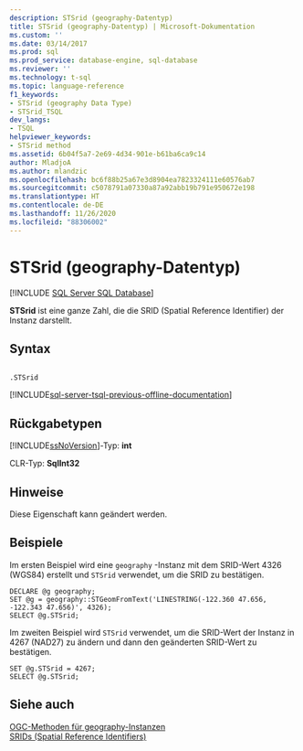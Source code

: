 ```yaml
---
description: STSrid (geography-Datentyp)
title: STSrid (geography-Datentyp) | Microsoft-Dokumentation
ms.custom: ''
ms.date: 03/14/2017
ms.prod: sql
ms.prod_service: database-engine, sql-database
ms.reviewer: ''
ms.technology: t-sql
ms.topic: language-reference
f1_keywords:
- STSrid (geography Data Type)
- STSrid_TSQL
dev_langs:
- TSQL
helpviewer_keywords:
- STSrid method
ms.assetid: 6b04f5a7-2e69-4d34-901e-b61ba6ca9c14
author: MladjoA
ms.author: mlandzic
ms.openlocfilehash: bc6f88b25a67e3d8904ea7823324111e60576ab7
ms.sourcegitcommit: c5078791a07330a87a92abb19b791e950672e198
ms.translationtype: HT
ms.contentlocale: de-DE
ms.lasthandoff: 11/26/2020
ms.locfileid: "88306002"
---
```

# <a name="stsrid-geography-data-type"></a>STSrid (geography-Datentyp)
[!INCLUDE [SQL Server SQL Database](../../includes/applies-to-version/sql-asdb.md)]

  **STSrid** ist eine ganze Zahl, die die SRID (Spatial Reference Identifier) der Instanz darstellt.  
  
## <a name="syntax"></a>Syntax  
  
```  
  
.STSrid  
```  
  
[!INCLUDE[sql-server-tsql-previous-offline-documentation](../../includes/sql-server-tsql-previous-offline-documentation.md)]

## <a name="return-types"></a>Rückgabetypen
 [!INCLUDE[ssNoVersion](../../includes/ssnoversion-md.md)]-Typ: **int**  
  
 CLR-Typ: **SqlInt32**  
  
## <a name="remarks"></a>Hinweise  
 Diese Eigenschaft kann geändert werden.  
  
## <a name="examples"></a>Beispiele  
 Im ersten Beispiel wird eine `geography` -Instanz mit dem SRID-Wert 4326 (WGS84) erstellt und `STSrid` verwendet, um die SRID zu bestätigen.  
  
```  
DECLARE @g geography;  
SET @g = geography::STGeomFromText('LINESTRING(-122.360 47.656, -122.343 47.656)', 4326);  
SELECT @g.STSrid;  
```  
  
 Im zweiten Beispiel wird `STSrid` verwendet, um die SRID-Wert der Instanz in 4267 (NAD27) zu ändern und dann den geänderten SRID-Wert zu bestätigen.  
  
```  
SET @g.STSrid = 4267;  
SELECT @g.STSrid;  
```  
  
## <a name="see-also"></a>Siehe auch  
 [OGC-Methoden für geography-Instanzen](../../t-sql/spatial-geography/ogc-methods-on-geography-instances.md)   
 [SRIDs &#40;Spatial Reference Identifiers&#41;](../../relational-databases/spatial/spatial-reference-identifiers-srids.md)  
  
  
